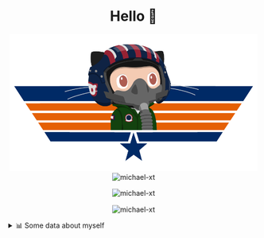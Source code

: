 <h1 align="center">Hello 👋</h1>


<p align="center"><img src="https://raw.githubusercontent.com/Michael-xT/Michael-xT/main/.github/topguntocat.png" width=500>
 <br>
<img src="https://komarev.com/ghpvc/?username=michael-xt&style=for-the-badge" alt="michael-xt" /> 
</p>

<p align="center"><img align="center" src="https://github-readme-stats.vercel.app/api/top-langs/?username=michael-xt&layout=compact&theme=dark&show_icons=true" alt="michael-xt" /></p>
<p align="center"><img align="center" src="https://github-readme-stats.vercel.app/api?username=michael-xt&show_icons=true&theme=dark&show_icons=true" alt="michael-xt" /></p>

<details align="left"><summary>📊 Some data about myself</summary>
<p>

<!--START_SECTION:waka-->
![Code Time](http://img.shields.io/badge/Code%20Time-2%2C384%20hrs%2030%20mins-blue)

**🐱 My GitHub Data** 

> 📦 4.3 MB Used in GitHub's Storage 
 > 
> 🏆 5 Contributions in the Year 2025
 > 
> 🚫 Not Opted to Hire
 > 
> 📜 12 Public Repositories 
 > 
> 🔑 36 Private Repositories 
 > 
📅 **I'm Most Productive on Thursday** 

```text
Monday                   139 commits         ████░░░░░░░░░░░░░░░░░░░░░   16.09 % 
Tuesday                  131 commits         ████░░░░░░░░░░░░░░░░░░░░░   15.16 % 
Wednesday                115 commits         ███░░░░░░░░░░░░░░░░░░░░░░   13.31 % 
Thursday                 187 commits         █████░░░░░░░░░░░░░░░░░░░░   21.64 % 
Friday                   79 commits          ██░░░░░░░░░░░░░░░░░░░░░░░   09.14 % 
Saturday                 109 commits         ███░░░░░░░░░░░░░░░░░░░░░░   12.62 % 
Sunday                   104 commits         ███░░░░░░░░░░░░░░░░░░░░░░   12.04 % 
```


📊 **This Week I Spent My Time On** 

```text
🕑︎ Time Zone: Europe/Bucharest

🔥 Editors: 
No Activity Tracked This Week

💻 Operating System: 
No Activity Tracked This Week
```

**Timeline**

![Lines of Code chart](https://raw.githubusercontent.com/Michael-xT/Michael-xT/main/assets/bar_graph.png)


 Last Updated on 21/09/2025 01:06:28 UTC
<!--END_SECTION:waka-->
</p>
